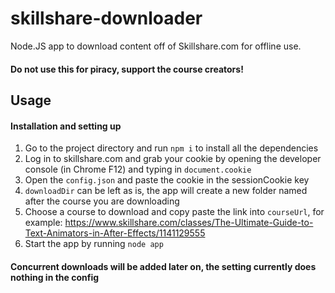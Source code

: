 # skillshare-downloader
Node.JS app to download content off of Skillshare.com for offline use.

#### Do not use this for piracy, support the course creators!

## Usage

#### Installation and setting up
1. Go to the project directory and run `npm i` to install all the dependencies
2. Log in to skillshare.com and grab your cookie by opening the developer console (in Chrome F12) and typing in `document.cookie`
3. Open the `config.json` and paste the cookie in the sessionCookie key
4. `downloadDir` can be left as is, the app will create a new folder named after the course you are downloading
5. Choose a course to download and copy paste the link into `courseUrl`, for example:
https://www.skillshare.com/classes/The-Ultimate-Guide-to-Text-Animators-in-After-Effects/1141129555
6. Start the app by running `node app`

#### Concurrent downloads will be added later on, the setting currently does nothing in the config
